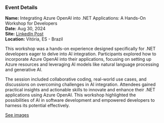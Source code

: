 ### Event Details

**Name:** Integrating Azure OpenAI into .NET Applications: A Hands-On Workshop for Developers  
**Date:** Aug 30, 2024  
**Site:** [LinkedIn Post](https://www.linkedin.com/posts/tallesvaliatti_hoje-tive-o-prazer-de-conduzir-um-workshop-activity-7235352783338561536-LERA?utm_source=share&utm_medium=member_desktop)  
**Location:** Vitória, ES - Brazil

This workshop was a hands-on experience designed specifically for .NET developers eager to delve into AI integration. Participants explored how to incorporate Azure OpenAI into their applications, focusing on setting up Azure resources and leveraging AI models like natural language processing and generative AI.

The session included collaborative coding, real-world use cases, and discussions on overcoming challenges in AI integration. Attendees gained practical insights and actionable skills to innovate and enhance their .NET applications using Azure OpenAI. This workshop highlighted the possibilities of AI in software development and empowered developers to harness its potential effectively.

[See images](https://github.com/TallesValiatti/Community-Contributions-15-08-2024-16-12-2024/tree/main/Events/AHandsOnWorkshopforDevelopers/Images)